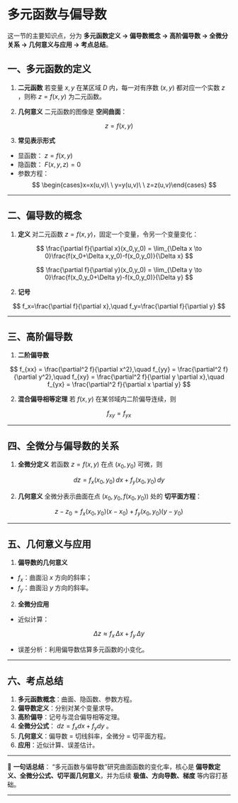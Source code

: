 # 多元函数与偏导数
这一节的主要知识点，分为 **多元函数定义 → 偏导数概念 → 高阶偏导数 → 全微分关系 → 几何意义与应用 → 考点总结**。


## 一、多元函数的定义

1. **二元函数**
   若变量 $x,y$ 在某区域 $D$ 内，每一对有序数 $(x,y)$ 都对应一个实数 $z$ ，则称 $z=f(x,y)$ 为二元函数。

2. **几何意义**
   二元函数的图像是 **空间曲面**：

$$
z=f(x,y)
$$

3. **常见表示形式**

* 显函数： $z=f(x,y)$
* 隐函数： $F(x,y,z)=0$
* 参数方程：
$$
\begin{cases}x=x(u,v)\
\ y=y(u,v)\
\ z=z(u,v)\end{cases}
$$

---

## 二、偏导数的概念

1. **定义**
   对二元函数 $z=f(x,y)$，固定一个变量，令另一个变量变化：

$$
\frac{\partial f}{\partial x}(x_0,y_0) = \lim_{\Delta x \to 0}\frac{f(x_0+\Delta x,y_0)-f(x_0,y_0)}{\Delta x}
$$

$$
\frac{\partial f}{\partial y}(x_0,y_0) = \lim_{\Delta y \to 0}\frac{f(x_0,y_0+\Delta y)-f(x_0,y_0)}{\Delta y}
$$

2. **记号**

$$
f_x=\frac{\partial f}{\partial x},\quad f_y=\frac{\partial f}{\partial y}
$$

---

## 三、高阶偏导数

1. **二阶偏导数**

$$
f_{xx} = \frac{\partial^2 f}{\partial x^2},\quad f_{yy} = \frac{\partial^2 f}{\partial y^2},\quad f_{xy} = \frac{\partial^2 f}{\partial y \partial x},\quad f_{yx} = \frac{\partial^2 f}{\partial x \partial y}
$$

2. **混合偏导相等定理**
   若 $f(x,y)$ 在某邻域内二阶偏导连续，则

$$
f_{xy} = f_{yx}
$$

---

## 四、全微分与偏导数的关系

1. **全微分定义**
   若函数 $z=f(x,y)$ 在点 $(x_0,y_0)$ 可微，则

$$
dz = f_x(x_0,y_0)\,dx + f_y(x_0,y_0)\,dy
$$

2. **几何意义**
   全微分表示曲面在点 $(x_0,y_0,f(x_0,y_0))$ 处的 **切平面方程**：

$$
z-z_0 = f_x(x_0,y_0)(x-x_0)+f_y(x_0,y_0)(y-y_0)
$$

---

## 五、几何意义与应用

1. **偏导数的几何意义**

* $f_x$：曲面沿 $x$ 方向的斜率；
* $f_y$：曲面沿 $y$ 方向的斜率。

2. **全微分应用**

* 近似计算：

$$
\Delta z \approx f_x\,\Delta x + f_y\,\Delta y
$$
* 误差分析：利用偏导数估算多元函数的小变化。

---

## 六、考点总结

1. **多元函数概念**：曲面、隐函数、参数方程。
2. **偏导数定义**：分别对某个变量求导。
3. **高阶偏导**：记号与混合偏导相等定理。
4. **全微分公式**： $dz=f_x dx+f_y dy$ 。
5. **几何意义**：偏导数 = 切线斜率，全微分 = 切平面方程。
6. **应用**：近似计算、误差估计。

---

📌 **一句话总结**：
“多元函数与偏导数”研究曲面函数的变化率，核心是 **偏导数定义、全微分公式、切平面几何意义**，并为后续 **极值、方向导数、梯度** 等内容打基础。

---




